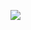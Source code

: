 <!--
id: 31049320878
link: http://blog.hengkiardo.com/post/31049320878/what-is-node-js-getting-to-know-node
slug: what-is-node-js-getting-to-know-node
date: Fri Sep 07 2012 16:13:00 GMT+0700 (WIT)
publish: 2012-09-07
tags: node js
title: What is Node.js? Getting to Know Node
-->


![](http://24.media.tumblr.com/tumblr_m9z2y42h3e1qblnnoo1_1280.jpg)

